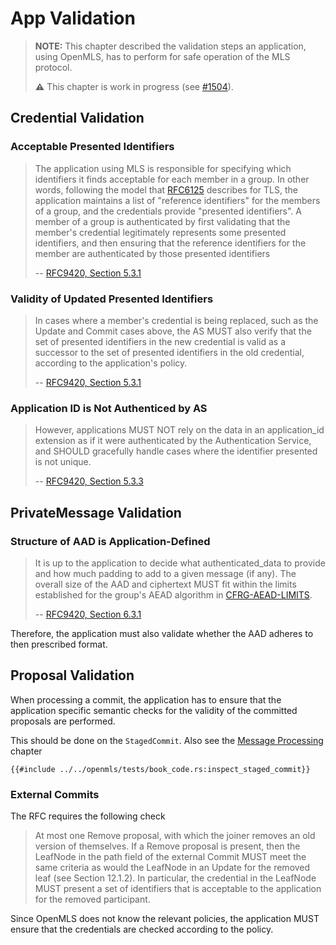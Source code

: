 # App Validation

> **NOTE:** This chapter described the validation steps an application, using OpenMLS, has to perform for safe operation of the MLS protocol.
>
> **⚠️** This chapter is work in progress (see [#1504](https://github.com/openmls/openmls/issues/1504)).

## Credential Validation

### Acceptable Presented Identifiers

> The application using MLS is responsible for specifying which identifiers
> it finds acceptable for each member in a group. In other words, following
> the model that [RFC6125] describes for TLS, the application maintains a list
> of "reference identifiers" for the members of a group, and the credentials
> provide "presented identifiers". A member of a group is authenticated by first
> validating that the member's credential legitimately represents some presented
> identifiers, and then ensuring that the reference identifiers for the member
> are authenticated by those presented identifiers
>
> -- [RFC9420, Section 5.3.1](https://www.rfc-editor.org/rfc/rfc9420.html#section-5.3.1-1)
>
### Validity of Updated Presented Identifiers

> In cases where a member's credential is being replaced, such as the Update and
> Commit cases above, the AS MUST also verify that the set of presented identifiers
> in the new credential is valid as a successor to the set of presented identifiers
> in the old credential, according to the application's policy.
>
> -- [RFC9420, Section 5.3.1](https://www.rfc-editor.org/rfc/rfc9420.html#section-5.3.1-5)

### Application ID is Not Authenticed by AS

> However, applications MUST NOT rely on the data in an application_id extension
> as if it were authenticated by the Authentication Service, and SHOULD gracefully
> handle cases where the identifier presented is not unique.
>
> -- [RFC9420, Section 5.3.3](https://www.rfc-editor.org/rfc/rfc9420.html#section-5.3.3-6)

## PrivateMessage Validation

### Structure of AAD is Application-Defined

> It is up to the application to decide what authenticated_data to provide and
> how much padding to add to a given message (if any). The overall size of the
> AAD and ciphertext MUST fit within the limits established for the group's AEAD
> algorithm in [CFRG-AEAD-LIMITS].
>
> -- [RFC9420, Section 6.3.1](https://www.rfc-editor.org/rfc/rfc9420.html#section-6.3.1-11)

Therefore, the application must also validate whether the AAD adheres to then
prescribed format.

## Proposal Validation

When processing a commit, the application has to ensure that the application
specific semantic checks for the validity of the committed proposals are performed.

This should be done on the `StagedCommit`. Also see the [Message Processing](./user_manual/processing.md)
chapter

```rust,no_run,noplayground
{{#include ../../openmls/tests/book_code.rs:inspect_staged_commit}}
```

### External Commits

The RFC requires the following check

> At most one Remove proposal, with which the joiner removes an old version of themselves. If a Remove proposal is present, then the LeafNode in the path field of the external Commit MUST meet the same criteria as would the LeafNode in an Update for the removed leaf (see Section 12.1.2). In particular, the credential in the LeafNode MUST present a set of identifiers that is acceptable to the application for the removed participant.

Since OpenMLS does not know the relevant policies, the application MUST ensure
that the credentials are checked according to the policy.

[RFC6125]: https://www.rfc-editor.org/rfc/rfc6125.html
[CFRG-AEAD-LIMITS]: https://datatracker.ietf.org/doc/html/draft-irtf-cfrg-aead-limits-08
